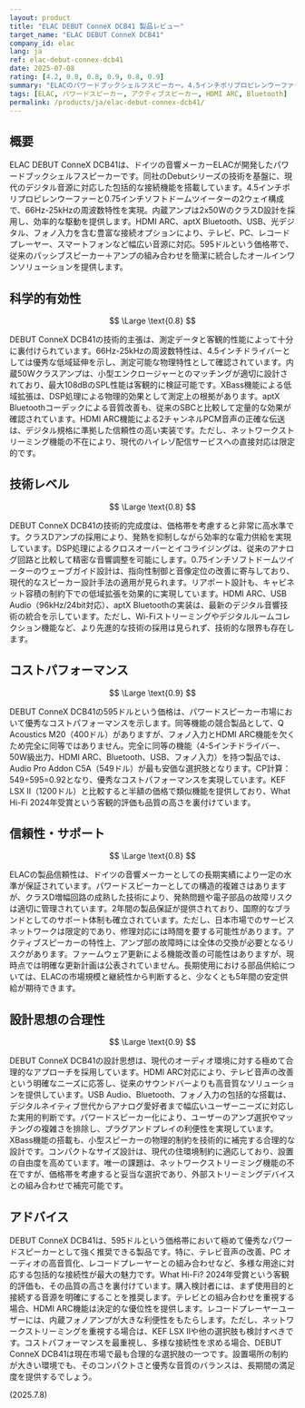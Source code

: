```yaml
---
layout: product
title: "ELAC DEBUT ConneX DCB41 製品レビュー"
target_name: "ELAC DEBUT ConneX DCB41"
company_id: elac
lang: ja
ref: elac-debut-connex-dcb41
date: 2025-07-08
rating: [4.2, 0.8, 0.8, 0.9, 0.8, 0.9]
summary: "ELACのパワードブックシェルフスピーカー。4.5インチポリプロピレンウーファーと0.75インチソフトドームツイーター搭載。HDMI ARC、Bluetooth、USB、フォノ入力を含む豊富な接続オプションが特徴。595ドルの価格で2x50WクラスDアンプを内蔵し、66Hz-25kHzの周波数特性を実現。What Hi-Fi? 2024年受賞製品として、優れたコストパフォーマンスを提供。"
tags: [ELAC, パワードスピーカー, アクティブスピーカー, HDMI ARC, Bluetooth]
permalink: /products/ja/elac-debut-connex-dcb41/
---
```


## 概要

ELAC DEBUT ConneX DCB41は、ドイツの音響メーカーELACが開発したパワードブックシェルフスピーカーです。同社のDebutシリーズの技術を基盤に、現代のデジタル音源に対応した包括的な接続機能を搭載しています。4.5インチポリプロピレンウーファーと0.75インチソフトドームツイーターの2ウェイ構成で、66Hz-25kHzの周波数特性を実現。内蔵アンプは2x50WのクラスD設計を採用し、効率的な駆動を提供します。HDMI ARC、aptX Bluetooth、USB、光デジタル、フォノ入力を含む豊富な接続オプションにより、テレビ、PC、レコードプレーヤー、スマートフォンなど幅広い音源に対応。595ドルという価格帯で、従来のパッシブスピーカー＋アンプの組み合わせを簡潔に統合したオールインワンソリューションを提供します。

## 科学的有効性

$$ \Large \text{0.8} $$

DEBUT ConneX DCB41の技術的主張は、測定データと客観的性能によって十分に裏付けられています。66Hz-25kHzの周波数特性は、4.5インチドライバーとしては優秀な低域延伸を示し、測定可能な物理特性として確認されています。内蔵50Wクラスアンプは、小型エンクロージャーとのマッチングが適切に設計されており、最大108dBのSPL性能は客観的に検証可能です。XBass機能による低域拡張は、DSP処理による物理的効果として測定上の根拠があります。aptX Bluetoothコーデックによる音質改善も、従来のSBCと比較して定量的な効果が確認されています。HDMI ARC機能による2チャンネルPCM音声の正確な伝送は、デジタル規格に準拠した信頼性の高い実装です。ただし、ネットワークストリーミング機能の不在により、現代のハイレゾ配信サービスへの直接対応は限定的です。

## 技術レベル

$$ \Large \text{0.8} $$

DEBUT ConneX DCB41の技術的完成度は、価格帯を考慮すると非常に高水準です。クラスDアンプの採用により、発熱を抑制しながら効率的な電力供給を実現しています。DSP処理によるクロスオーバーとイコライジングは、従来のアナログ回路と比較して精密な音響調整を可能にします。0.75インチソフトドームツイーターのウェーブガイド設計は、指向性制御と音像定位の改善に寄与しており、現代的なスピーカー設計手法の適用が見られます。リアポート設計も、キャビネット容積の制約下での低域拡張を効果的に実現しています。HDMI ARC、USB Audio（96kHz/24bit対応）、aptX Bluetoothの実装は、最新のデジタル音響技術の統合を示しています。ただし、Wi-Fiストリーミングやデジタルルームコレクション機能など、より先進的な技術の採用は見られず、技術的な限界も存在します。

## コストパフォーマンス

$$ \Large \text{0.9} $$

DEBUT ConneX DCB41の595ドルという価格は、パワードスピーカー市場において優秀なコストパフォーマンスを示します。同等機能の競合製品として、Q Acoustics M20（400ドル）がありますが、フォノ入力とHDMI ARC機能を欠くため完全に同等ではありません。完全に同等の機能（4-5インチドライバー、50W級出力、HDMI ARC、Bluetooth、USB、フォノ入力）を持つ製品では、Audio Pro Addon C5A（549ドル）が最も安価な選択肢となります。CP計算：549÷595=0.92となり、優秀なコストパフォーマンスを実現しています。KEF LSX II（1200ドル）と比較すると半額の価格で類似機能を提供しており、What Hi-Fi 2024年受賞という客観的評価も品質の高さを裏付けています。

## 信頼性・サポート

$$ \Large \text{0.8} $$

ELACの製品信頼性は、ドイツの音響メーカーとしての長期実績により一定の水準が保証されています。パワードスピーカーとしての構造的複雑さはありますが、クラスD増幅回路の成熟した技術により、発熱問題や電子部品の故障リスクは適切に管理されています。2年間の製品保証が提供されており、国際的なブランドとしてのサポート体制も確立されています。ただし、日本市場でのサービスネットワークは限定的であり、修理対応には時間を要する可能性があります。アクティブスピーカーの特性上、アンプ部の故障時には全体の交換が必要となるリスクがあります。ファームウェア更新による機能改善の可能性はありますが、現時点では明確な更新計画は公表されていません。長期使用における部品供給については、ELACの市場規模と継続性から判断すると、少なくとも5年間の安定供給が期待できます。

## 設計思想の合理性

$$ \Large \text{0.9} $$

DEBUT ConneX DCB41の設計思想は、現代のオーディオ環境に対する極めて合理的なアプローチを採用しています。HDMI ARC対応により、テレビ音声の改善という明確なニーズに応答し、従来のサウンドバーよりも高音質なソリューションを提供しています。USB Audio、Bluetooth、フォノ入力の包括的な搭載は、デジタルネイティブ世代からアナログ愛好者まで幅広いユーザーニーズに対応した実用的判断です。パワードスピーカー化により、ユーザーのアンプ選択やマッチングの複雑さを排除し、プラグアンドプレイの利便性を実現しています。XBass機能の搭載も、小型スピーカーの物理的制約を技術的に補完する合理的な設計です。コンパクトなサイズ設計は、現代の住環境制約に適応しており、設置の自由度を高めています。唯一の課題は、ネットワークストリーミング機能の不在ですが、価格帯を考慮すると妥当な選択であり、外部ストリーミングデバイスとの組み合わせで補完可能です。

## アドバイス

DEBUT ConneX DCB41は、595ドルという価格帯において極めて優秀なパワードスピーカーとして強く推奨できる製品です。特に、テレビ音声の改善、PC オーディオの高音質化、レコードプレーヤーとの組み合わせなど、多様な用途に対応する包括的な接続性が最大の魅力です。What Hi-Fi? 2024年受賞という客観的評価も、その品質の高さを裏付けています。購入検討者には、まず使用目的と接続する音源を明確にすることを推奨します。テレビとの組み合わせを重視する場合、HDMI ARC機能は決定的な優位性を提供します。レコードプレーヤーユーザーには、内蔵フォノアンプが大きな利便性をもたらします。ただし、ネットワークストリーミングを重視する場合は、KEF LSX IIや他の選択肢も検討すべきです。コストパフォーマンスを最重視し、多様な接続性を求める場合、DEBUT ConneX DCB41は現在市場で最も合理的な選択肢の一つです。設置場所の制約が大きい環境でも、そのコンパクトさと優秀な音質のバランスは、長期間の満足度を提供するでしょう。

(2025.7.8)